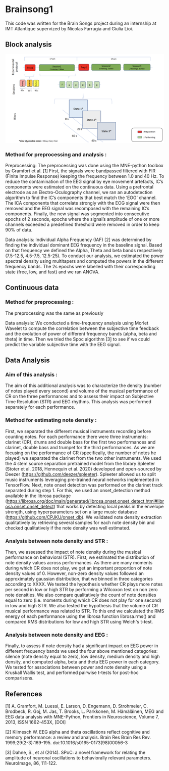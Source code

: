 # Brainsong1

This code was written for the Brain Songs project during an internship at IMT Atlantique supervized by Nicolas Farrugia and Giulia Lioi. 


## Block analysis 

![alt text](https://github.com/alixlam/Brainsongs1/blob/master/block_data/experimental_protocol.png)

### Method for preprocessing and analysis :
Preprocessing:
The preprocessing was done using the MNE-python toolbox by Gramfort et al. [1]
First, the signals were bandpassed filtered with FIR (Finite Impulse Response) keeping the frequency between 1.0 and 40 Hz.
To reduce the contamination of the EEG signal by eye movement artefacts, IC’s components were estimated on the continuous data. 
Using a prefrontal electrode as an Electro-Oculography channel, we ran an autodetection algorithm to find the IC’s components that best match the ‘EOG’ channel. The ICA components that correlate strongly with the EOG signal were then removed and the EEG signal was recomposed with the remaining IC’s components.
Finally, the new signal was segmented into consecutive epochs of 2 seconds, epochs where the signal’s amplitude of one or more channels exceeded a predefined threshold were removed in order to keep 90% of data. 

Data analysis:
Individual Alpha Frequency (IAF) [2] was determined by finding the individual dominant EEG frequency in the baseline signal. Based on that frequency we defined the Alpha, Theta and beta bands respectively (7.5-12.5, 4.5-7.5, 12.5-25).
To conduct our analysis, we estimated the power spectral density using multitapers and computed the powers in the different frequency bands. The 2s epochs were labelled with their corresponding state (free, low, and fast) and we ran ANOVA. 

## Continuous data

### Method for preprocessing : 
The preprocessing was the same as previously

Data analysis:
We conducted a time-frequency analysis using Morlet Wavelet to compute the correlation between the subjective time feedback and the evolution of power of different frequency bands (alpha, beta and theta) in time.
Then we tried the Spoc algorithm [3] to see if we could predict the variable subjective time with the EEG signal. 

## Data Analysis

### Aim of this analysis :
The aim of this additional analysis was to characterize the density (number of notes played every second) and volume of the musical performance of CR on the three performances and to assess their impact on Subjective Time Resolution (STR) and EEG rhythms. This analysis was performed separately for each performance.   

### Method for estimating note density :
First, we separated the different musical instruments recording before counting notes. For each performance there were three instruments: clarinet (CR), drums and double bass for the first two performances and clarinet, double bass and trumpet for the third performances. As we are focusing on the performance of CR (specifically, the number of notes he played) we separated the clarinet from the two other instruments. We used the 4 stem source separation pretrained model from the library Spleeter (Stoter et al. 2018, Hennequin et al. 2020) developed and open-sourced by Deezer (https://github.com/deezer/spleeter). Spleeter allowed us to split music instruments leveraging pre-trained neural networks implemented in TensorFlow.  Next, note onset detection was performed on the clarinet track separated during step 1. For this, we used an onset_detection method available in the librosa package  (https://librosa.org/doc/main/generated/librosa.onset.onset_detect.html#librosa.onset.onset_detect) that works by detecting local peaks in the envelope strength, using hyperparameters set on a large music database (https://github.com/CPJKU/onset_db). We validated note density  extraction qualitatively by retrieving several samples for each note density bin and checked qualitatively if the note density was well estimated.   

### Analysis between note density and STR :
Then, we assessed the impact of note density during the musical performance on behavioral (STR). First, we estimated the distribution of note density values across performances. As there are many moments during which CR does not play, we get an important proportion of note density values of 0. However, non-zero density values followed an approximately gaussian distribution, that we binned in three categories according to XXXX. We tested the hypothesis whether CR plays more notes per second in low or high STR by performing a Wilcoxon test on non zero note densities. We also compare qualitatively the count of note densities equal to zero (i.e. moments during which CR does not play for one second) in low and high STR. We also tested the hypothesis that the volume of CR musical performance was related to STR. To this end we calculated the RMS energy of each performance using the librosa function librosa.rms() and compared RMS distributions for low and high STR using Welch's t-test.   

### Analysis between note density and EEG :
Finally, to assess if note density had a significant impact on EEG power in different frequency bands we used the four above mentioned categories: silence (note density equal to zero), low density, medium density and high density, and computed alpha, beta and theta EEG power in each category. We tested for associations between power and note density using a Kruskall Wallis test, and performed pairwise  t-tests for post-hoc comparisons.


## References
[1] A. Gramfort, M. Luessi, E. Larson, D. Engemann, D. Strohmeier, C. Brodbeck, R. Goj, M. Jas, T. Brooks, L. Parkkonen, M. Hämäläinen, MEG and EEG data analysis with MNE-Python, Frontiers in Neuroscience, Volume 7, 2013, ISSN 1662-453X, [DOI]


[2] Klimesch W. EEG alpha and theta oscillations reflect cognitive and memory performance: a review and analysis. Brain Res Brain Res Rev. 1999;29(2-3):169-195. doi:10.1016/s0165-0173(98)00056-3

[3] Dahne, S., et al (2014). SPoC: a novel framework for relating the amplitude of neuronal oscillations to behaviorally relevant parameters. NeuroImage, 86, 111-122.

